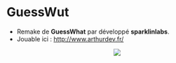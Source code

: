 # GuessWut

* Remake de **GuessWhat** par développé **sparklinlabs**.
* Jouable ici : http://www.arthurdev.fr/

<p align="center">
  <img src="https://github.com/arthur-petre/GuessWut/blob/main/val.png">
</p>

